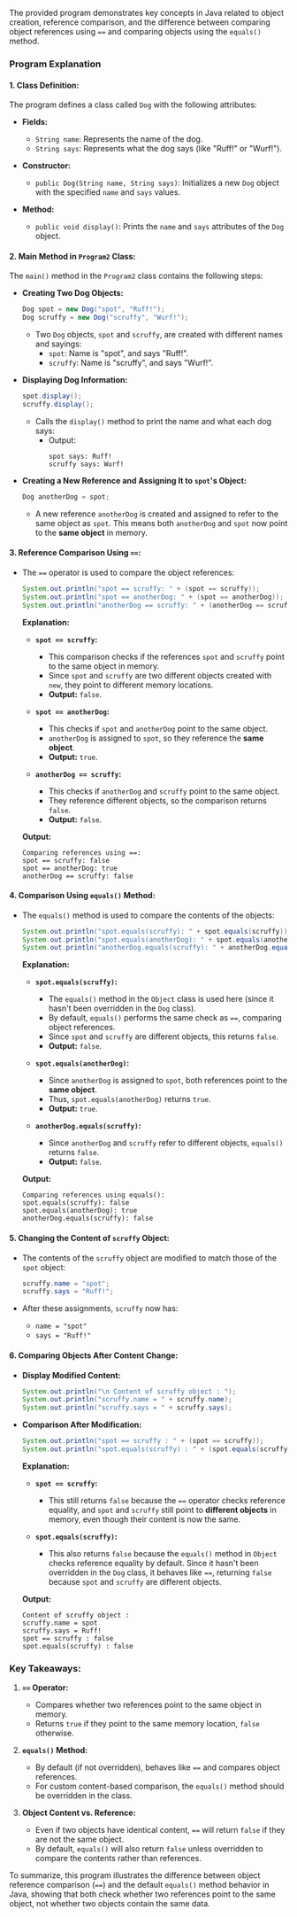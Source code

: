The provided program demonstrates key concepts in Java related to object creation, reference comparison, and the difference between comparing object references using `==` and comparing objects using the `equals()` method.

### Program Explanation

#### 1. **Class Definition:**

The program defines a class called `Dog` with the following attributes:

- **Fields:**
    - `String name`: Represents the name of the dog.
    - `String says`: Represents what the dog says (like "Ruff!" or "Wurf!").

- **Constructor:**
    - `public Dog(String name, String says)`: Initializes a new `Dog` object with the specified `name` and `says` values.

- **Method:**
    - `public void display()`: Prints the `name` and `says` attributes of the `Dog` object.

#### 2. **Main Method in `Program2` Class:**

The `main()` method in the `Program2` class contains the following steps:

- **Creating Two Dog Objects:**

  ```java
  Dog spot = new Dog("spot", "Ruff!");
  Dog scruffy = new Dog("scruffy", "Wurf!");
  ```
    - Two `Dog` objects, `spot` and `scruffy`, are created with different names and sayings:
        - `spot`: Name is "spot", and says "Ruff!".
        - `scruffy`: Name is "scruffy", and says "Wurf!".

- **Displaying Dog Information:**

  ```java
  spot.display();
  scruffy.display();
  ```
    - Calls the `display()` method to print the name and what each dog says:
        - Output:
          ```
          spot says: Ruff!
          scruffy says: Wurf!
          ```

- **Creating a New Reference and Assigning It to `spot`'s Object:**

  ```java
  Dog anotherDog = spot;
  ```
    - A new reference `anotherDog` is created and assigned to refer to the same object as `spot`. This means both `anotherDog` and `spot` now point to the **same object** in memory.

#### 3. **Reference Comparison Using `==`:**

- The `==` operator is used to compare the object references:

  ```java
  System.out.println("spot == scruffy: " + (spot == scruffy));
  System.out.println("spot == anotherDog: " + (spot == anotherDog));
  System.out.println("anotherDog == scruffy: " + (anotherDog == scruffy));
  ```

  **Explanation:**

    - **`spot == scruffy`:**
        - This comparison checks if the references `spot` and `scruffy` point to the same object in memory.
        - Since `spot` and `scruffy` are two different objects created with `new`, they point to different memory locations.
        - **Output:** `false`.

    - **`spot == anotherDog`:**
        - This checks if `spot` and `anotherDog` point to the same object.
        - `anotherDog` is assigned to `spot`, so they reference the **same object**.
        - **Output:** `true`.

    - **`anotherDog == scruffy`:**
        - This checks if `anotherDog` and `scruffy` point to the same object.
        - They reference different objects, so the comparison returns `false`.
        - **Output:** `false`.

  **Output:**
  ```
  Comparing references using ==:
  spot == scruffy: false
  spot == anotherDog: true
  anotherDog == scruffy: false
  ```

#### 4. **Comparison Using `equals()` Method:**

- The `equals()` method is used to compare the contents of the objects:

  ```java
  System.out.println("spot.equals(scruffy): " + spot.equals(scruffy));
  System.out.println("spot.equals(anotherDog): " + spot.equals(anotherDog));
  System.out.println("anotherDog.equals(scruffy): " + anotherDog.equals(scruffy));
  ```

  **Explanation:**

    - **`spot.equals(scruffy)`:**
        - The `equals()` method in the `Object` class is used here (since it hasn't been overridden in the `Dog` class).
        - By default, `equals()` performs the same check as `==`, comparing object references.
        - Since `spot` and `scruffy` are different objects, this returns `false`.
        - **Output:** `false`.

    - **`spot.equals(anotherDog)`:**
        - Since `anotherDog` is assigned to `spot`, both references point to the **same object**.
        - Thus, `spot.equals(anotherDog)` returns `true`.
        - **Output:** `true`.

    - **`anotherDog.equals(scruffy)`:**
        - Since `anotherDog` and `scruffy` refer to different objects, `equals()` returns `false`.
        - **Output:** `false`.

  **Output:**
  ```
  Comparing references using equals():
  spot.equals(scruffy): false
  spot.equals(anotherDog): true
  anotherDog.equals(scruffy): false
  ```

#### 5. **Changing the Content of `scruffy` Object:**

- The contents of the `scruffy` object are modified to match those of the `spot` object:

  ```java
  scruffy.name = "spot";
  scruffy.says = "Ruff!";
  ```

- After these assignments, `scruffy` now has:
    - `name = "spot"`
    - `says = "Ruff!"`

#### 6. **Comparing Objects After Content Change:**

- **Display Modified Content:**

  ```java
  System.out.println("\n Content of scruffy object : ");
  System.out.println("scruffy.name = " + scruffy.name);
  System.out.println("scruffy.says = " + scruffy.says);
  ```

- **Comparison After Modification:**

  ```java
  System.out.println("spot == scruffy : " + (spot == scruffy));
  System.out.println("spot.equals(scruffy) : " + (spot.equals(scruffy)));
  ```

  **Explanation:**

    - **`spot == scruffy`:**
        - This still returns `false` because the `==` operator checks reference equality, and `spot` and `scruffy` still point to **different objects** in memory, even though their content is now the same.

    - **`spot.equals(scruffy)`:**
        - This also returns `false` because the `equals()` method in `Object` checks reference equality by default. Since it hasn't been overridden in the `Dog` class, it behaves like `==`, returning `false` because `spot` and `scruffy` are different objects.

  **Output:**
  ```
  Content of scruffy object : 
  scruffy.name = spot
  scruffy.says = Ruff!
  spot == scruffy : false
  spot.equals(scruffy) : false
  ```

### Key Takeaways:

1. **`==` Operator:**
    - Compares whether two references point to the same object in memory.
    - Returns `true` if they point to the same memory location, `false` otherwise.

2. **`equals()` Method:**
    - By default (if not overridden), behaves like `==` and compares object references.
    - For custom content-based comparison, the `equals()` method should be overridden in the class.

3. **Object Content vs. Reference:**
    - Even if two objects have identical content, `==` will return `false` if they are not the same object.
    - By default, `equals()` will also return `false` unless overridden to compare the contents rather than references.

To summarize, this program illustrates the difference between object reference comparison (`==`) and the default `equals()` method behavior in Java, showing that both check whether two references point to the same object, not whether two objects contain the same data.